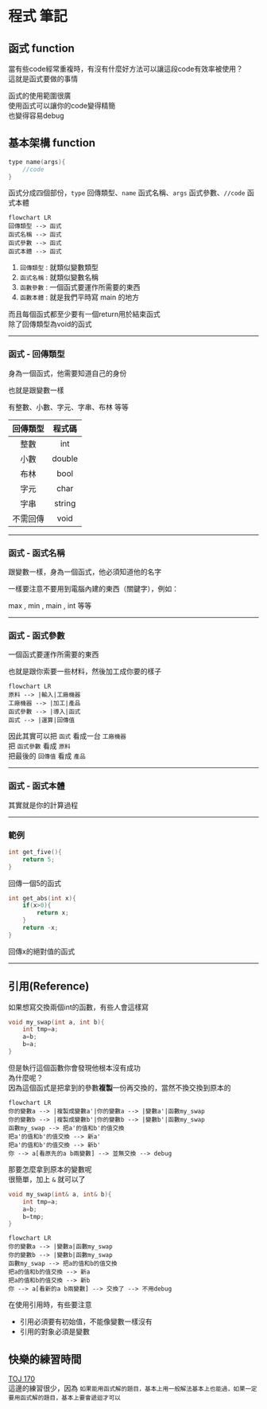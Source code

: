 # **程式 筆記**  
## 函式 function  

當有些code經常重複時，有沒有什麼好方法可以讓這段code有效率被使用？  
這就是函式要做的事情  

函式的使用範圍很廣  
使用函式可以讓你的code變得精簡  
也變得容易debug  

## 基本架構 function  

```cpp
type name(args){
    //code
}
```

函式分成四個部份，`type` 回傳類型、`name` 函式名稱、`args` 函式參數、`//code` 函式本體  

```mermaid
flowchart LR
回傳類型 --> 函式
函式名稱 --> 函式
函式參數 --> 函式
函式本體 --> 函式
```

1. `回傳類型` : 就類似變數類型  
2. `函式名稱` : 就類似變數名稱  
3. `函數參數` : 一個函式要運作所需要的東西  
4. `函數本體` : 就是我們平時寫 main 的地方  

而且每個函式都至少要有一個return用於結束函式  
除了回傳類型為void的函式  

---

### 函式 - 回傳類型  

身為一個函式，他需要知道自己的身份  

也就是跟變數一樣  

有整數、小數、字元、字串、布林 等等  

| 回傳類型 | 程式碼 |
|:--------:|:------:|
|   整數   |  int   |
|   小數   | double |
|   布林   |  bool  |
|   字元   |  char  |
|   字串   | string |
| 不需回傳 |  void  |

---

### 函式 - 函式名稱  

跟變數一樣，身為一個函式，他必須知道他的名字  

一樣要注意不要用到電腦內建的東西（關鍵字），例如：  

max , min , main , int 等等  

---

### 函式 - 函式參數  

一個函式要運作所需要的東西  

也就是跟你索要一些材料，然後加工成你要的樣子  

```mermaid
flowchart LR
原料 --> |輸入|工廠機器
工廠機器 --> |加工|產品
函式參數 --> |導入|函式
函式 --> |運算|回傳值
```

因此其實可以把 `函式` 看成一台 `工廠機器`  
把 `函式參數` 看成 `原料`  
把最後的 `回傳值` 看成 `產品`  

---

### 函式 - 函式本體

其實就是你的計算過程  

---

### 範例
```cpp
int get_five(){
    return 5;
}
```
回傳一個5的函式  

```cpp
int get_abs(int x){
    if(x>0){
        return x;
    } 
    return -x;
}
```
回傳x的絕對值的函式  

---

## 引用(Reference)

如果想寫交換兩個int的函數，有些人會這樣寫  

```cpp 
void my_swap(int a, int b){
    int tmp=a;
    a=b;
    b=a;
}
```

但是執行這個函數你會發現他根本沒有成功  
為什麼呢？  
因為這個函式是把拿到的參數**複製**一份再交換的，當然不換交換到原本的  
```mermaid
flowchart LR
你的變數a --> |複製成變數a'|你的變數a --> |變數a'|函數my_swap
你的變數b --> |複製成變數b'|你的變數b --> |變數b'|函數my_swap
函數my_swap --> 把a'的值和b'的值交換
把a'的值和b'的值交換 --> 新a'
把a'的值和b'的值交換 --> 新b'
你 --> a[看原先的a b兩變數] --> 並無交換 --> debug
```

那要怎麼拿到原本的變數呢  
很簡單，加上 `&` 就可以了  

```cpp
void my_swap(int& a, int& b){
    int tmp=a;
    a=b;
    b=tmp;
}
```
```mermaid
flowchart LR
你的變數a --> |變數a|函數my_swap
你的變數b --> |變數b|函數my_swap
函數my_swap --> 把a的值和b的值交換
把a的值和b的值交換 --> 新a
把a的值和b的值交換 --> 新b
你 --> a[看新的a b兩變數] --> 交換了 --> 不用debug
```

在使用引用時，有些要注意
* 引用必須要有初始值，不能像變數一樣沒有
* 引用的對象必須是變數

## 快樂的練習時間

[TOJ 170](https://toj.tfcis.org/oj/pro/170/)  
這邊的練習很少，因為 `如果能用函式解的題目，基本上用一般解法基本上也能過，如果一定要用函式解的題目，基本上要會遞迴才可以`  
